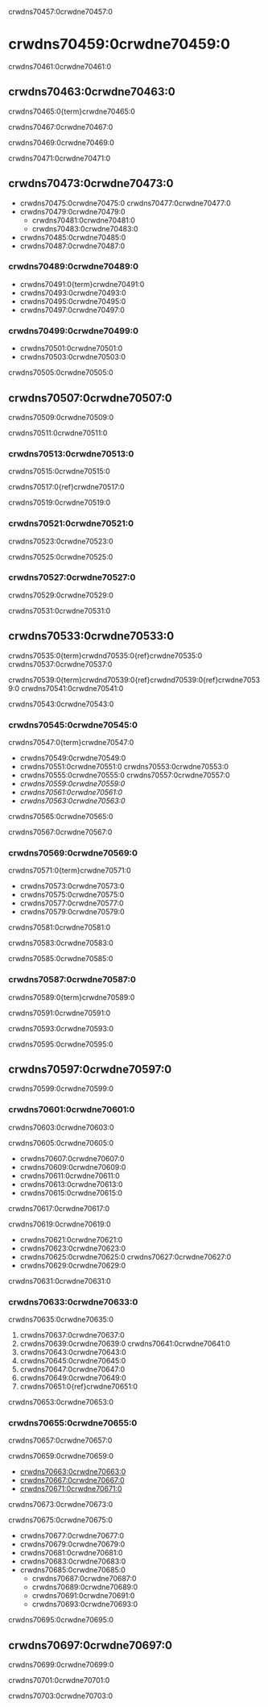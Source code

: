 crwdns70457:0crwdne70457:0
# crwdns70459:0crwdne70459:0

crwdns70461:0crwdne70461:0
## crwdns70463:0crwdne70463:0

crwdns70465:0{term}crwdne70465:0

crwdns70467:0crwdne70467:0

crwdns70469:0crwdne70469:0

crwdns70471:0crwdne70471:0
## crwdns70473:0crwdne70473:0

- crwdns70475:0crwdne70475:0 crwdns70477:0crwdne70477:0
- crwdns70479:0crwdne70479:0
  - crwdns70481:0crwdne70481:0
  - crwdns70483:0crwdne70483:0
- crwdns70485:0crwdne70485:0
- crwdns70487:0crwdne70487:0

### crwdns70489:0crwdne70489:0

- crwdns70491:0{term}crwdne70491:0
- crwdns70493:0crwdne70493:0
- crwdns70495:0crwdne70495:0
- crwdns70497:0crwdne70497:0

### crwdns70499:0crwdne70499:0

- crwdns70501:0crwdne70501:0
- crwdns70503:0crwdne70503:0

crwdns70505:0crwdne70505:0
## crwdns70507:0crwdne70507:0

crwdns70509:0crwdne70509:0

crwdns70511:0crwdne70511:0
### crwdns70513:0crwdne70513:0

crwdns70515:0crwdne70515:0

crwdns70517:0{ref}crwdne70517:0

crwdns70519:0crwdne70519:0
### crwdns70521:0crwdne70521:0

crwdns70523:0crwdne70523:0

crwdns70525:0crwdne70525:0
### crwdns70527:0crwdne70527:0
crwdns70529:0crwdne70529:0

crwdns70531:0crwdne70531:0
## crwdns70533:0crwdne70533:0

crwdns70535:0{term}crwdnd70535:0{ref}crwdne70535:0 crwdns70537:0crwdne70537:0

crwdns70539:0{term}crwdnd70539:0{ref}crwdnd70539:0{ref}crwdne70539:0 crwdns70541:0crwdne70541:0

crwdns70543:0crwdne70543:0
### crwdns70545:0crwdne70545:0

crwdns70547:0{term}crwdne70547:0

- crwdns70549:0crwdne70549:0
- crwdns70551:0crwdne70551:0 crwdns70553:0crwdne70553:0
- crwdns70555:0crwdne70555:0 crwdns70557:0crwdne70557:0
- _crwdns70559:0crwdne70559:0_
- _crwdns70561:0crwdne70561:0_
- _crwdns70563:0crwdne70563:0_

crwdns70565:0crwdne70565:0

crwdns70567:0crwdne70567:0
### crwdns70569:0crwdne70569:0

crwdns70571:0{term}crwdne70571:0

- crwdns70573:0crwdne70573:0
- crwdns70575:0crwdne70575:0
- crwdns70577:0crwdne70577:0
- crwdns70579:0crwdne70579:0

crwdns70581:0crwdne70581:0

crwdns70583:0crwdne70583:0

crwdns70585:0crwdne70585:0
### crwdns70587:0crwdne70587:0

crwdns70589:0{term}crwdne70589:0

crwdns70591:0crwdne70591:0

crwdns70593:0crwdne70593:0

crwdns70595:0crwdne70595:0
## crwdns70597:0crwdne70597:0

crwdns70599:0crwdne70599:0
### crwdns70601:0crwdne70601:0

crwdns70603:0crwdne70603:0

crwdns70605:0crwdne70605:0

- crwdns70607:0crwdne70607:0
- crwdns70609:0crwdne70609:0
- crwdns70611:0crwdne70611:0
- crwdns70613:0crwdne70613:0
- crwdns70615:0crwdne70615:0

crwdns70617:0crwdne70617:0

crwdns70619:0crwdne70619:0

- crwdns70621:0crwdne70621:0
- crwdns70623:0crwdne70623:0
- crwdns70625:0crwdne70625:0 crwdns70627:0crwdne70627:0
- crwdns70629:0crwdne70629:0

crwdns70631:0crwdne70631:0
### crwdns70633:0crwdne70633:0

crwdns70635:0crwdne70635:0

1. crwdns70637:0crwdne70637:0
2. crwdns70639:0crwdne70639:0 crwdns70641:0crwdne70641:0
3. crwdns70643:0crwdne70643:0
4. crwdns70645:0crwdne70645:0
5. crwdns70647:0crwdne70647:0
6. crwdns70649:0crwdne70649:0
7. crwdns70651:0{ref}crwdne70651:0

crwdns70653:0crwdne70653:0
### crwdns70655:0crwdne70655:0

crwdns70657:0crwdne70657:0

crwdns70659:0crwdne70659:0

- [crwdns70663:0crwdne70663:0](crwdns70661:0crwdne70661:0)
- [crwdns70667:0crwdne70667:0](crwdns70665:0crwdne70665:0)
- [crwdns70671:0crwdne70671:0](crwdns70669:0crwdne70669:0)

crwdns70673:0crwdne70673:0

crwdns70675:0crwdne70675:0

- crwdns70677:0crwdne70677:0
- crwdns70679:0crwdne70679:0
- crwdns70681:0crwdne70681:0
- crwdns70683:0crwdne70683:0
- crwdns70685:0crwdne70685:0
    - crwdns70687:0crwdne70687:0
    - crwdns70689:0crwdne70689:0
    - crwdns70691:0crwdne70691:0
    - crwdns70693:0crwdne70693:0

crwdns70695:0crwdne70695:0
## crwdns70697:0crwdne70697:0

crwdns70699:0crwdne70699:0

crwdns70701:0crwdne70701:0

crwdns70703:0crwdne70703:0

